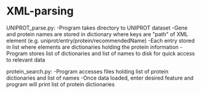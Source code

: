 # XML-parsing

UNIPROT_parse.py:
  -Program takes directory to UNIPROT dataset
  -Gene and protein names are stored in dictionary where keys are "path" of XML element (e.g. uniprot/entry/protein/recommendedName)
  -Each entry stored in list where elements are dictionaries holding the protein information
  -Program stores list of dictionaries and list of names to disk for quick access to relevant data
  
protein_search.py:
  -Program accesses files holding list of protein dictionaries and list of names
  -Once data loaded, enter desired feature and program will print list of protein dictionaries
